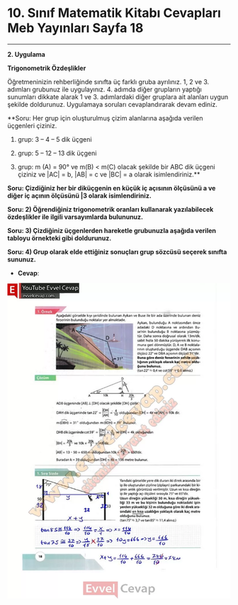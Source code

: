# 10. Sınıf Matematik Kitabı Cevapları Meb Yayınları Sayfa 18

---

**2. Uygulama**

**Trigonometrik Özdeşlikler**

Öğretmeninizin rehberliğinde sınıfta üç farklı gruba ayrılınız. 1, 2 ve 3. adımları grubunuz ile uygulayınız. 4. adımda diğer grupların yaptığı sunumları dikkate alarak 1 ve 3. adımlardaki diğer gruplara ait alanları uygun şekilde doldurunuz. Uygulamaya soruları cevaplandırarak devam ediniz.

**Soru: Her grup için oluşturulmuş çizim alanlarına aşağıda verilen üçgenleri çiziniz.

 1. grup: 3 – 4 – 5 dik üçgeni

 2. grup: 5 – 12 – 13 dik üçgeni

 3. grup: m (A) = 90° ve m(B) < m(C) olacak şekilde bir ABC dik üçgeni çiziniz ve |AC| = b, |AB| = c ve |BC| = a olarak isimlendiriniz.**

**Soru: Çizdiğiniz her bir diküçgenin en küçük iç açısının ölçüsünü a ve diğer iç açının ölçüsünü |3 olarak isimlendiriniz.**

**Soru: 2) Öğrendiğiniz trigonometrik oranları kullanarak yazılabilecek özdeşlikler ile ilgili varsayımlarda bulununuz.**

**Soru: 3) Çizdiğiniz üçgenlerden hareketle grubunuzla aşağıda verilen tabloyu örnekteki gibi doldurunuz.**

**Soru: 4) Grup olarak elde ettiğiniz sonuçları grup sözcüsü seçerek sınıfta sununuz.**

-   **Cevap**:

![Image 1](./image_1.webp)